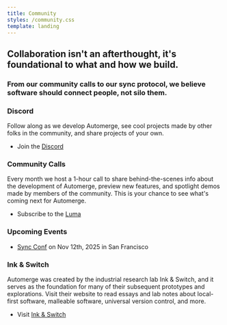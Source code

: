 ```yaml
---
title: Community
styles: /community.css
template: landing
---
```


<section>

## Collaboration isn't an afterthought, it's foundational to what and how we build.

### From our community calls to our sync protocol, we believe software should connect people, not silo them.


### Discord

Follow along as we develop Automerge, see cool projects made by other folks in the community, and share projects of your own.
* Join the [Discord](https://discord.gg/zKGe4DCfgR)

### Community Calls

Every month we host a 1-hour call to share behind-the-scenes info about the development of Automerge, preview new features, and spotlight demos made by members of the community. This is your chance to see what's coming next for Automerge.
* Subscribe to the [Luma](https://luma.com/automerge)

### Upcoming Events
* [Sync Conf](https://syncconf.dev) on Nov 12th, 2025 in San Francisco

### Ink & Switch
Automerge was created by the industrial research lab Ink & Switch, and it serves as the foundation for many of their subsequent prototypes and explorations. Visit their website to read essays and lab notes about local-first software, malleable software, universal version control, and more.
* Visit [Ink & Switch](https://www.inkandswitch.com)


</section>